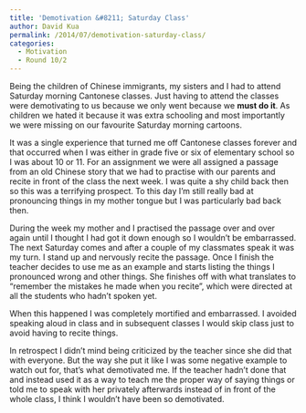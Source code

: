 ```yaml
---
title: 'Demotivation &#8211; Saturday Class'
author: David Kua
permalink: /2014/07/demotivation-saturday-class/
categories:
  - Motivation
  - Round 10/2
---
```

Being the children of Chinese immigrants, my sisters and I had to attend Saturday morning Cantonese classes. Just having to attend the classes were demotivating to us because we only went because we **must do it**. As children we hated it because it was extra schooling and most importantly we were missing on our favourite Saturday morning cartoons.

It was a single experience that turned me off Cantonese classes forever and that occurred when I was either in grade five or six of elementary school so I was about 10 or 11. For an assignment we were all assigned a passage from an old Chinese story that we had to practise with our parents and recite in front of the class the next week. I was quite a shy child back then so this was a terrifying prospect. To this day I&#8217;m still really bad at pronouncing things in my mother tongue but I was particularly bad back then.

During the week my mother and I practised the passage over and over again until I thought I had got it down enough so I wouldn&#8217;t be embarrassed. The next Saturday comes and after a couple of my classmates speak it was my turn. I stand up and nervously recite the passage. Once I finish the teacher decides to use me as an example and starts listing the things I pronounced wrong and other things. She finishes off with what translates to &#8220;remember the mistakes he made when you recite&#8221;, which were directed at all the students who hadn&#8217;t spoken yet.

When this happened I was completely mortified and embarrassed. I avoided speaking aloud in class and in subsequent classes I would skip class just to avoid having to recite things.

In retrospect I didn&#8217;t mind being criticized by the teacher since she did that with everyone. But the way she put it like I was some negative example to watch out for, that&#8217;s what demotivated me. If the teacher hadn&#8217;t done that and instead used it as a way to teach me the proper way of saying things or told me to speak with her privately afterwards instead of in front of the whole class, I think I wouldn&#8217;t have been so demotivated.
